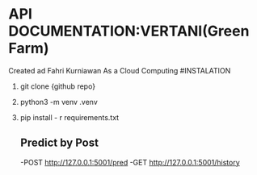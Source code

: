 # API DOCUMENTATION:VERTANI(Green Farm)
Created ad Fahri Kurniawan As a Cloud Computing
#INSTALATION
1. git clone  {github repo}
2. python3 -m venv .venv
3. pip install - r requirements.txt

   ## Predict by Post
   -POST http://127.0.0.1:5001/pred
   -GET http://127.0.0.1:5001/history
